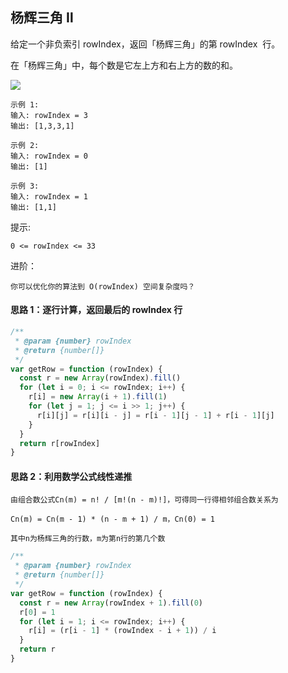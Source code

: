 ## 杨辉三角 Ⅱ

给定一个非负索引 rowIndex，返回「杨辉三角」的第 rowIndex  行。

在「杨辉三角」中，每个数是它左上方和右上方的数的和。

![](https://pic.leetcode-cn.com/1626927345-DZmfxB-PascalTriangleAnimated2.gif)

```
示例 1:
输入: rowIndex = 3
输出: [1,3,3,1]

示例 2:
输入: rowIndex = 0
输出: [1]

示例 3:
输入: rowIndex = 1
输出: [1,1]
```

提示:

```
0 <= rowIndex <= 33
```

进阶：

```
你可以优化你的算法到 O(rowIndex) 空间复杂度吗？
```

#### 思路 1：逐行计算，返回最后的 rowIndex 行

```javascript
/**
 * @param {number} rowIndex
 * @return {number[]}
 */
var getRow = function (rowIndex) {
  const r = new Array(rowIndex).fill()
  for (let i = 0; i <= rowIndex; i++) {
    r[i] = new Array(i + 1).fill(1)
    for (let j = 1; j <= i >> 1; j++) {
      r[i][j] = r[i][i - j] = r[i - 1][j - 1] + r[i - 1][j]
    }
  }
  return r[rowIndex]
}
```

#### 思路 2：利用数学公式线性递推

```
由组合数公式Cn(m) = n! / [m!(n - m)!]，可得同一行得相邻组合数关系为

Cn(m) = Cn(m - 1) * (n - m + 1) / m，Cn(0) = 1

其中n为杨辉三角的行数，m为第n行的第几个数
```

```javascript
/**
 * @param {number} rowIndex
 * @return {number[]}
 */
var getRow = function (rowIndex) {
  const r = new Array(rowIndex + 1).fill(0)
  r[0] = 1
  for (let i = 1; i <= rowIndex; i++) {
    r[i] = (r[i - 1] * (rowIndex - i + 1)) / i
  }
  return r
}
```

